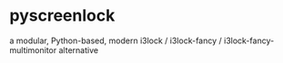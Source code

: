 # pyscreenlock
a modular, Python-based, modern i3lock / i3lock-fancy / i3lock-fancy-multimonitor alternative
